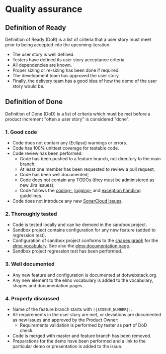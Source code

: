 # Quality assurance

## Definition of Ready

Definition of Ready (DoR) is a list of criteria that a user story must meet prior to being accepted into the upcoming iteration.

* The user story is well defined.
* Testers have defined its user story acceptance criteria.
* All dependencies are known.
* Proper sizing or re-sizing has been done if required.
* The development team has approved the user story.
* Finally, the delivery team has a good idea of how the demo of the user story would be.

## Definition of Done

Definition of Done (DoD) is a list of criteria which must be met before a product increment "often a user story" is considered "done".

### 1. Good code

* Code does not contain any (Eclipse) warnings or errors.
* Code has 100% unittest coverage for testable code.
* Code review has been performed:
  * Code has been pushed to a feature branch, not directory to the main branch;
  * At least one member has been requested to review a pull request;
  * Code has been well documented;
  * Code does not contain any TODOs (they must be administered as new Jira issues);
  * Code follows the [coding-](./qa/coding.md), [logging-](./qa/logging.md) and [exception handling](./qa/exception-handling.md) guidelines.
* Code does not introduce any new [SonarCloud issues][1].

### 2. Thoroughly tested

* Code is tested locally and can be demoed in the sandbox project.
* Sandbox project contains configuration for any new feature (added to regression test).
* Configuration of sandbox project conforms to the [shapes graph](../vocabulary/elmo-shacl.ttl) for the [elmo vocabulary](../vocabulary/elmo2.ttl). See also the [elmo documentation page](../vocabulary/README.md).
* Sandbox project regression test has been performed.

### 3. Well documented
* Any new feature and configuration is documented at dotwebstack.org.
* Any new element to the elmo vocabulary is added to the vocabulary, shapes and documentation pages.

### 4. Properly discussed

* Name of the feature branch starts with `[{$ISSUE_NUMBER}]`.
* All requirements in the user story are met, or deviations are documented as new issues and approved by the Product Owner:
  * Requirements validation is performed by tester as part of DoD check.
* Code is merged with master and feature branch has been removed.
* Preparations for the demo have been performed and a link to the particular demo or presentation is added to the issue.  

[1]: https://sonarcloud.io/organizations/dotwebstack/projects
